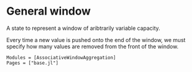 # General window

A state to represent a window of aribtrarily variable capacity.

Every time a new value is pushed onto the end of the window, we must specify how many values are removed from the front of the window.

```@autodocs
Modules = [AssociativeWindowAggregation]
Pages = ["base.jl"]
```